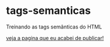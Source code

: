# tags-semanticas
Treinando as tags semânticas do HTML

[veja a pagina que eu acabei de publicar!](https://thais023.github.io/tags-semnticas/)
